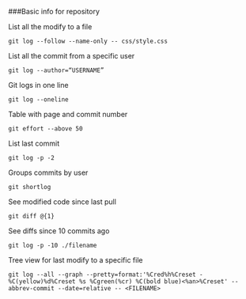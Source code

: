 ###Basic info for repository



List all the modify to a file

```
git log --follow --name-only -- css/style.css
```


List all the commit from a specific user

```
git log --author=“USERNAME”
```

Git logs in one line

```
git log --oneline
```

Table with page and commit number 

```
git effort --above 50
```

List last commit

```
git log -p -2
```

Groups commits by user

```
git shortlog
```

See modified code since last pull
```
git diff @{1} 
```

See diffs since 10 commits ago
```
git log -p -10 ./filename
```

Tree view for last modify to a specific file

```
git log --all --graph --pretty=format:'%Cred%h%Creset -%C(yellow)%d%Creset %s %Cgreen(%cr) %C(bold blue)<%an>%Creset' --abbrev-commit --date=relative -- <FILENAME>
```

